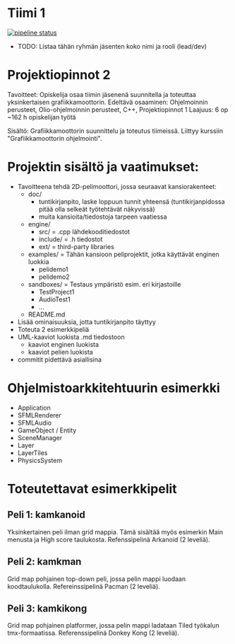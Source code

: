 # Tiimi 1

[![pipeline status](https://repo.kamit.fi/ttv22sp_pelimoottoriohjelmointi/tiimi6/badges/main/pipeline.svg)](https://repo.kamit.fi/ttv22sp_pelimoottoriohjelmointi/tiimi6/-/commits/main)

- TODO: Listaa tähän ryhmän jäsenten koko nimi ja rooli (lead/dev)

# Projektiopinnot 2

Tavoitteet: Opiskelija osaa tiimin jäsenenä suunnitella ja toteuttaa yksinkertaisen grafiikkamoottorin.
Edeltävä osaaminen: Ohjelmoinnin perusteet, Olio-ohjelmoinnin perusteet, C++, Projektiopinnot 1
Laajuus: 6 op ~162 h opiskelijan työtä

Sisältö: Grafiikkamoottorin suunnittelu ja toteutus tiimeissä. Liittyy kurssiin "Grafiikkamoottorin ohjelmointi".

# Projektin sisältö ja vaatimukset:
- Tavoitteena tehdä 2D-pelimoottori, jossa seuraavat kansiorakenteet:
	- doc/
		- tuntikirjanpito, laske loppuun tunnit yhteensä (tuntikirjanpidossa pitää olla selkeät työtehtävät näkyvissä)
		- muita kansioita/tiedostoja tarpeen vaatiessa
	- engine/
		- src/ = .cpp lähdekooditiedostot
		- include/ = .h tiedostot
		- ext/ = third-party libraries
	- examples/ = Tähän kansioon peliprojektit, jotka käyttävät enginen luokkia
		- pelidemo1
		- pelidemo2
	- sandboxes/ = Testaus ympäristö esim. eri kirjastoille
		- TestProject1
		- AudioTest1
		- ...
	- README.md
- Lisää ominaisuuksia, jotta tuntikirjanpito täyttyy
- Toteuta 2 esimerkkipeliä
- UML-kaaviot luokista .md tiedostoon
	- kaaviot enginen luokista
	- kaaviot pelien luokista
- commitit pidettävä asiallisina

# Ohjelmistoarkkitehtuurin esimerkki
- Application
- SFMLRenderer
- SFMLAudio
- GameObject / Entity
- SceneManager
- Layer
- LayerTiles
- PhysicsSystem

# Toteutettavat esimerkkipelit

## Peli 1: kamkanoid
Yksinkertainen peli ilman grid mappia. Tämä sisältää myös esimerkin Main menusta ja High score taulukosta. Refenssipelinä Arkanoid (2 leveliä).  

## Peli 2: kamkman
Grid map pohjainen top-down peli, jossa pelin mappi luodaan koodtaulukolla. Refereinssipelinä Pacman (2 leveliä).

## Peli 3: kamkikong
Grid map pohjainen platformer, jossa pelin mappi ladataan Tiled työkalun tmx-formaatissa. Referenssipelinä Donkey Kong (2 leveliä).   